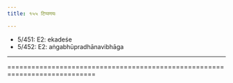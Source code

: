 ```yaml
---
title: १५५ टिप्पणयः

---
```

- 5/451: E2: ekadeśe
- 5/452: E2: aṅgabhūpradhānavibhāga

____________________________________________





============================================================================